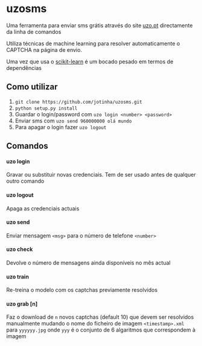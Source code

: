 uzosms
======

Uma ferramenta para enviar sms grátis através do site [uzo.pt](http://www.uzo.pt) directamente da linha de comandos

Utiliza técnicas de machine learning para resolver automaticamente o CAPTCHA na página de envio.

Uma vez que usa o [scikit-learn](http://scikit-learn.org/stable/) é um bocado pesado em termos de dependências

Como utilizar
-------------
1. `git clone https://github.com/jotinha/uzosms.git`
2. `python setup.py install`
3. Guardar o login/password com `uzo login <number> <password>`
4. Enviar sms com `uzo send 960000000 olá mundo`
5. Para apagar o login fazer `uzo logout`

Comandos
--------

#### uzo login <number> <password>
Gravar ou substituir novas credenciais. Tem de ser usado antes de qualquer outro comando

#### uzo logout                       
Apaga as credenciais actuais

#### uzo send <number> <msg>
Enviar mensagem `<msg>` para o número de telefone `<number>`

#### uzo check
Devolve o número de mensagens ainda disponíveis no mês actual

#### uzo train
Re-treina o modelo com os captchas previamente resolvidos

#### uzo grab [n]
Faz o download de `n` novos captchas (default 10) que devem ser resolvidos manualmente mudando o nome do ficheiro de
imagem `<timestamp>.xml` para `yyyyyy.jpg` onde `yyy` é o conjunto de 6 algaritmos que correspondem à imagem      
